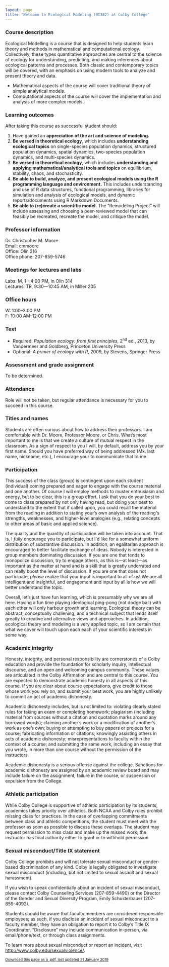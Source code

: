 ```yaml
---
layout: page
title: "Welcome to Ecological Modeling (BI382) at Colby College"
---
```


### Course description
Ecological Modelling is a course that is designed to help students learn theory and methods in mathematical and computational ecology. Collectively, these types quantitative approaches are central to the science of ecology for understanding, predicting, and making inferences about ecological patterns and processes. Both classic and contemporary topics will be covered, with an emphasis on using modern tools to analyze and present theory and data.

* Mathematical aspects of the course will cover traditional theory of simple analytical models.
* Computational aspects of the course will cover the implementation and analysis of more complex models.



### Learning outcomes
After taking this course as successful student should:
1. Have gained an **appreciation of the art and science of modeling.**
2. **Be versed in theoretical ecology**, which includes **understanding ecological topics** on single-species population dynamics, structured population dynamics, spatial dynamics, two-species population dynamics, and multi-species dynamics.
3. **Be versed in theoretical ecology**, which includes **understanding and applying mathematical/analytical tools and topics** on equilibrium, stability, chaos, and stochasticity.
4. **Be able to build, analyze, and present ecological models using the R programming language and environment.** This includes understanding and use of R data structures, functional programming, libraries for simulation and analysis of ecological models, and dynamic reports/documents using R Markdown Documents.
5. **Be able to (re)create a scientific model.** The “Remodeling Project” will include assessing and choosing a peer-reviewed model that can feasibly be recreated, recreate the model, and critique the model.


### Professor information
Dr. Christopher M. Moore  
Email: cmmoore  
Office: Olin 216  
Office phone: 207-859-5746  

### Meetings for lectures and labs
Labs: M, 1—4:00 PM, in Olin 314  
Lectures: TR, 9:30—10:45 AM, in Miller 205

### Office hours
W: 1:00–3:00 PM  
F: 10:00 AM–12:00 PM

### Text
* Required: *Population ecology: from first principles*, 2<sup>nd</sup> ed., 2013, by Vandermeer and Goldberg, Princeton University Press  
* Optional: *A primer of ecology with R*, 2009, by Stevens, Springer Press

### Assessment and grade assignment
To be determined.

### Attendance
Role will not be taken, but regular attendance is necessary for you to succeed in this course.

### Titles and names
Students are often curious about how to address their professors. I am comfortable with Dr. Moore, Professor Moore, or Chris. What’s most important to me is that we create a culture of mutual respect in the classroom. As a sign of respect to you I will, by default, address you by your first name. Should you have preferred way of being addressed (Mx. last name, nickname, etc.), I encourage your to communicate that to me.

### Participation
This success of the class (group) is contingent upon each student (individual) coming prepared and eager to engage with the course material and one another. Of course I will employ methods to muster enthusiasm and energy, but to be clear, this is a group effort. I ask that you do your best to come to class prepared by not only having read, but doing your best to understand to the extent that if called upon, you could recall the material from the reading in addition to stating your’s own analysis of the reading's strengths, weaknesses, and higher-level analogies (e.g., relating concepts to other areas of basic and applied science).

The quality and the quantity of participation will be taken into account. That is, I *fully*
encourage you to participate, but I'd like for a somewhat uniform distribution of substantive discussion. In addition, an egalitarian approach is encouraged to better facilitate exchange of ideas. Nobody is interested in group members dominating discussion. If you are one that tends to monopolize discussion, try to engage others, as this is—at least—as important as the
matter at hand and is a skill that is greatly underrated and can really boost the level of
discussion. If you are one that does not participate, *please* realize that your input is
important to all of us! We are all intelligent and insightful, and engagement and input by
all is how we will better understand the topic.

Overall, let’s just have fun learning, which is presumably why we are all here. Having a fun time playing ideological ping-pong (not dodge ball) with each other will only harbour growth and learning. Ecological theory can be abstract, conceptually challening, and a technical subject that lends itself greatly to creative and alternative views and approaches. In addition, ecological theory and modeling is a very applied topic, so I am certain that what we cover will touch upon each each of your scientific interests in some way.

### Academic integrity

Honesty, integrity, and personal responsibility are cornerstones of a Colby education and provide the foundation for scholarly inquiry, intellectual discourse, and an open and welcoming campus community. These values are articulated in the Colby Affirmation and are central to this course. You are expected to demonstrate academic honesty in all aspects of this course. If you are clear about course expectations, give credit to those whose work you rely on, and submit your best work, you are highly unlikely to commit an act of academic dishonesty.

Academic dishonesty includes, but is not limited to: violating clearly stated rules for taking an exam or completing homework; plagiarism (including material from sources without a citation and quotation marks around any borrowed words); claiming another’s work or a modification of another’s work as one’s own; buying or attempting to buy papers or projects for a course; fabricating information or citations; knowingly assisting others in acts of academic dishonesty; misrepresentations to faculty within the context of a course; and submitting the same work, including an essay that you wrote, in more than one course without the permission of the instructors.

Academic dishonesty is a serious offense against the college. Sanctions for academic dishonesty are assigned by an academic review board and may include failure on the assignment, failure in the course, or suspension or expulsion from the College.

### Athletic participation

While Colby College is supportive of athletic participation by its students, academics takes priority over athletics. Both NCAA and Colby rules prohibit missing class for practices. In the case of overlapping commitments between class and athletic competitions, the student must meet with the professor as soon as possible to discuss these overlaps. The student may request permission to miss class and make up the missed work; the instructor has final authority either to grant or to withhold permission

### Sexual misconduct/Title IX statement

Colby College prohibits and will not tolerate sexual misconduct or gender-based discrimination of any kind. Colby is legally obligated to investigate sexual misconduct (including, but not limited to sexual assault and sexual harassment).

If you wish to speak confidentially about an incident of sexual misconduct, please contact Colby Counseling Services (207-859-4490) or the Director of the Gender and Sexual Diversity Program, Emily Schusterbauer (207-859-4093).

Students should be aware that faculty members are considered responsible employees; as such, if you disclose an incident of sexual misconduct to a faculty member, they have an obligation to report it to Colby’s Title IX Coordinator. “Disclosure” may include communication in-person, via email/phone/text, or through class assignments.

To learn more about sexual misconduct or report an incident, visit 
<a href="http://www.colby.edu/sexualviolence/" target="_blank">http://www.colby.edu/sexualviolence/</a>.

<!---
compiles page to pdf
pandoc index.md --latex-engine=xelatex -V geometry:margin=1in -o Misc/Syllabus.pdf
--->
<small><a href="./Misc/Syllabus.pdf" download>Download this page as a .pdf, last updated 21 January 2019</a></small> 